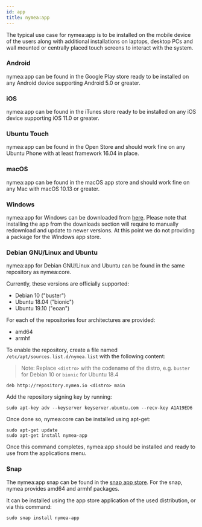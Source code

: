 ```yaml
---
id: app
title: nymea:app
---
```


The typical use case for nymea:app is to be installed on the mobile device of the users along with additional installations on laptops, desktop PCs and wall mounted or centrally placed touch screens to interact with the system.

### Android

nymea:app can be found in the Google Play store ready to be installed on any Android device supporting Android 5.0 or greater.

### iOS

nymea:app can be found in the iTunes store ready to be installed on any iOS device supporting iOS 11.0 or greater.

### Ubuntu Touch

nymea:app can be found in the Open Store and should work fine on any Ubuntu Phone with at least framework 16.04 in place.

### macOS

nymea:app can be found in the macOS app store and should work fine on any Mac with macOS 10.13 or greater.

### Windows

nymea:app for Windows can be downloaded from [here](https://downloads.nymea.io/nymea-app/). Please note that installing the app from the downloads section will require to manually redownload and update to newer versions. At this point we do not providing a package for the Windows app store.

### Debian GNU/Linux and Ubuntu

nymea:app for Debian GNU/Linux and Ubuntu can be found in the same repository as nymea:core.

Currently, these versions are officially supported:

* Debian 10 ("buster")
* Ubuntu 18.04 ("bionic")
* Ubuntu 19.10 ("eoan")

For each of the repositories four architectures are provided:

* amd64
* armhf

To enable the repository, create a file named `/etc/apt/sources.list.d/nymea.list` with the following content:

> Note: Replace `<distro>` with the codename of the distro, e.g. `buster` for Debian 10 or `bionic` for Ubuntu 18.4

```
deb http://repository.nymea.io <distro> main
```

Add the repository signing key by running:

```
sudo apt-key adv --keyserver keyserver.ubuntu.com --recv-key A1A19ED6
```

Once done so, nymea:core can be installed using apt-get:
```
sudo apt-get update
sudo apt-get install nymea-app
```

Once this command completes, nymea:app should be installed and ready to use from the applications menu.

### Snap

The nymea:app snap can be found in the [snap app store](https://snapcraft.io/nymea-app). For the snap, nymea
provides amd64 and armhf packages.


It can be installed using the app store application of the used distribution, or via this command:

```
sudo snap install nymea-app
```
